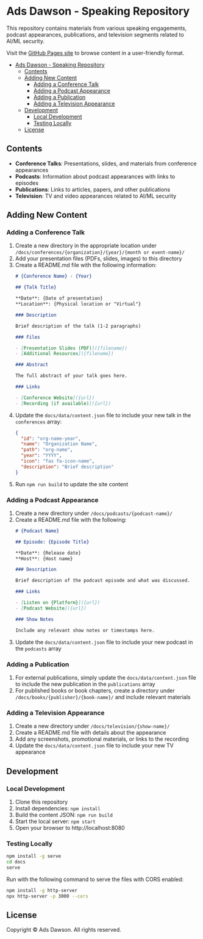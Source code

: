 # Ads Dawson - Speaking Repository

This repository contains materials from various speaking engagements, podcast appearances, publications, and television segments related to AI/ML security.

Visit the [GitHub Pages site](https://ganggreentempertatum.github.io/speaking/) to browse content in a user-friendly format.

- [Ads Dawson - Speaking Repository](#ads-dawson---speaking-repository)
  - [Contents](#contents)
  - [Adding New Content](#adding-new-content)
    - [Adding a Conference Talk](#adding-a-conference-talk)
    - [Adding a Podcast Appearance](#adding-a-podcast-appearance)
    - [Adding a Publication](#adding-a-publication)
    - [Adding a Television Appearance](#adding-a-television-appearance)
  - [Development](#development)
    - [Local Development](#local-development)
    - [Testing Locally](#testing-locally)
  - [License](#license)

## Contents

- **Conference Talks**: Presentations, slides, and materials from conference appearances
- **Podcasts**: Information about podcast appearances with links to episodes
- **Publications**: Links to articles, papers, and other publications
- **Television**: TV and video appearances related to AI/ML security

## Adding New Content

### Adding a Conference Talk

1. Create a new directory in the appropriate location under `/docs/conferences/{organization}/{year}/{month or event-name}/`
2. Add your presentation files (PDFs, slides, images) to this directory
3. Create a README.md file with the following information:
   ```markdown
   # {Conference Name} - {Year}

   ## {Talk Title}

   **Date**: {Date of presentation}
   **Location**: {Physical location or "Virtual"}

   ### Description

   Brief description of the talk (1-2 paragraphs)

   ### Files

   - [Presentation Slides (PDF)]({filename})
   - [Additional Resources]({filename})

   ### Abstract

   The full abstract of your talk goes here.

   ### Links

   - [Conference Website]({url})
   - [Recording (if available)]({url})
   ```
4. Update the `docs/data/content.json` file to include your new talk in the `conferences` array:
   ```json
   {
     "id": "org-name-year",
     "name": "Organization Name",
     "path": "org-name",
     "year": "YYYY",
     "icon": "fas fa-icon-name",
     "description": "Brief description"
   }
   ```
5. Run `npm run build` to update the site content

### Adding a Podcast Appearance

1. Create a new directory under `/docs/podcasts/{podcast-name}/`
2. Create a README.md file with the following:
   ```markdown
   # {Podcast Name}

   ## Episode: {Episode Title}

   **Date**: {Release date}
   **Host**: {Host name}

   ### Description

   Brief description of the podcast episode and what was discussed.

   ### Links

   - [Listen on {Platform}]({url})
   - [Podcast Website]({url})

   ### Show Notes

   Include any relevant show notes or timestamps here.
   ```
3. Update the `docs/data/content.json` file to include your new podcast in the `podcasts` array

### Adding a Publication

1. For external publications, simply update the `docs/data/content.json` file to include the new publication in the `publications` array
2. For published books or book chapters, create a directory under `/docs/books/{publisher}/{book-name}/` and include relevant materials

### Adding a Television Appearance

1. Create a new directory under `/docs/television/{show-name}/`
2. Create a README.md file with details about the appearance
3. Add any screenshots, promotional materials, or links to the recording
4. Update the `docs/data/content.json` file to include your new TV appearance

## Development

### Local Development

1. Clone this repository
2. Install dependencies: `npm install`
3. Build the content JSON: `npm run build`
4. Start the local server: `npm start`
5. Open your browser to http://localhost:8080

### Testing Locally

```bash
npm install -g serve
cd docs
serve
```

Run with the following command to serve the files with CORS enabled:

```bash
npm install -g http-server
npx http-server -p 3000 --cors
```

## License

Copyright © Ads Dawson. All rights reserved.

